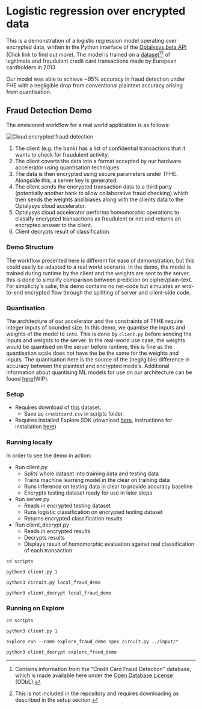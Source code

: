 # Logistic regression over encrypted data
This is a demonstration of a logistic regression model operating over encrypted data, written in the Python interface of the [Optalysys beta API](https://optalysys.gitbook.io/optalysys-accelerator-documentation/QQvmmApy5f2RR4eiSHLZ/) (Click link to find out more).
The model is trained on a [dataset](https://www.kaggle.com/datasets/mlg-ulb/creditcardfraud/data)[^1][^2] of legitimate and fraudulent credit card transactions made by European cardholders in 2013.

Our model was able to achieve ~95% accuracy in fraud detection under FHE with a negligible drop from conventional plaintext accuracy arising from quantisation.

[^1]:Contains information from the "Credit Card Fraud Detection" database, which is made available here under the [Open Database License](https://opendatacommons.org/licenses/odbl/1-0/) (ODbL).
[^2]: This is not included in the repository and requires downloading as described in the setup section.

## Fraud Detection Demo
The envisioned workflow for a real world application is as follows:

![Cloud encrypted fraud detection](Architecture_Diagram.png)
1. The client (e.g. the bank) has a list of confidential transactions that it wants to check for fraudulent activity.
2. The client coverts the data into a format accepted by our hardware accelerator using quantisation techniques.
3. The data is then encrypted using secure parameters under TFHE. Alongside this, a server key is generated.
4. The client sends the encrypted transaction data to a third party (potentially another bank to allow collaborative fraud checking)  which then sends the weights and biases along with the clients data to the Optalysys cloud accelerator.
5. Optalysys cloud accelerator performs homomorphic operations to classify encrypted transactions as fraudulent or not and returns an encrypted answer to the client.
6. Client decrypts result of classification.

### Demo Structure
The workflow presented here is different for ease of demonstration, but this could easily be adapted to a real world scenario.
In the demo, the model is trained during runtime by the client and the weights are sent to the server, this is done to simplify comparison between predicion on cipher/plain-text.
For simplicity's sake, this demo contains no net-code but simulates an end-to-end encrypted flow through the splitting of server and client-side code.

### Quantisation
The architecture of our accelerator and the constraints of TFHE require integer inputs of bounded size. In this demo, we quantise the inputs and weights of the model to `int8`. This is done by `client.py` before sending the inputs and weights to the server. In the real-world use case, the weights would be quantised on the server before runtime, this is fine as the quantisation scale does not have the be the same for the weights and inputs.
The quantisation here is the source of the (negligible) difference in accuracy between the plaintext and encrypted models. Additional information about quantising ML models for use on our architecture can be found [here]()(WIP).

### Setup
- Requires download of [this](https://www.kaggle.com/datasets/mlg-ulb/creditcardfraud/download?datasetVersionNumber3) dataset.
	- Save as `creditcard.csv` in scripts folder.
- Requires installed Explore SDK (download [here](https://web.app.explore.optalysys.com/downloads.html), instructions for installation [here](https://web.app.explore.optalysys.com/getting_started/installation.html))

### Running locally

In order to see the demo in action:
- Run client.py
    - Splits whole dataset into training data and testing data
    - Trains machine learning model in the clear on training data
    - Runs inference on testing data in clear to provide accuracy baseline
    - Encrypts testing dataset ready for use in later steps
- Run server.py
    - Reads in encrypted testing dataset
    - Runs logistic classification on encrypted testing dataset
    - Returns encrypted classification results
- Run client\_decrypt.py
    - Reads in encrypted results
    - Decrypts results
    - Displays result of homomorphic evaluation against real classification of each transaction

```
cd scripts 

python3 client.py 1

python3 circuit.py local_fraud_demo

python3 client_decrypt local_fraud_demo
```

### Running on Explore

```
cd scripts

python3 client.py 1

explore run --name explore_fraud_demo spec circuit.py ../input/*

python3 client_decrypt explore_fraud_demo
```
